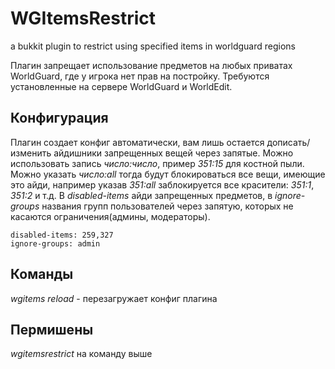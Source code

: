 WGItemsRestrict
===============

a bukkit plugin to restrict using specified items in worldguard regions

Плагин запрещает использование предметов на любых приватах WorldGuard, где у игрока нет прав на постройку. 
Требуются установленные на сервере WorldGuard и WorldEdit.

Конфигурация
------------

Плагин создает конфиг автоматически, вам лишь остается дописать/изменить айдишники запрещенных вещей через запятые.
Можно использовать запись *число:число*, пример *351:15* для костной пыли. Можно указать *число:all* тогда будут
блокироваться все вещи, имеющие это айди, например указав *351:all* заблокируется все красители: *351:1*, *351:2* и т.д.
В *disabled-items* айди запрещенных предметов, в *ignore-groups* названия групп пользователей через запятую,
которых не касаются ограничения(админы, модераторы).

```
disabled-items: 259,327
ignore-groups: admin
```

Команды
-------

*wgitems reload* - перезагружает конфиг плагина

Пермишены
---------
*wgitemsrestrict* на команду выше
